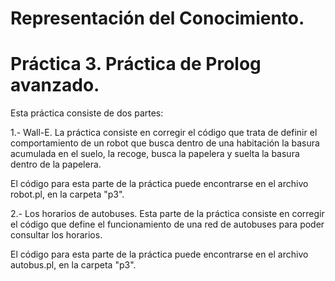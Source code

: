 # Representación del Conocimiento. 


# Práctica 3. Práctica de Prolog avanzado.

Esta práctica consiste de dos partes: 

1.- Wall-E. La práctica consiste en corregir el código que trata de definir el comportamiento de un robot que busca dentro de una habitación la basura acumulada en el suelo, la recoge, busca la papelera y suelta la basura dentro de la papelera. 

El código para esta parte de la práctica puede encontrarse en el archivo robot.pl, en la carpeta "p3". 

2.- Los horarios de autobuses. Esta parte de la práctica consiste en corregir el código que define el funcionamiento de una red de autobuses para poder consultar los horarios. 

El código para esta parte de la práctica puede encontrarse en el archivo autobus.pl, en la carpeta "p3".

